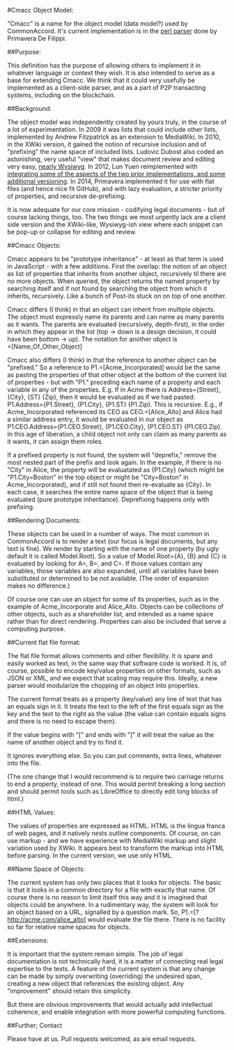 #Cmacc Object Model:

"Cmacc" is a name for the object model (data model?) used by CommonAccord.  It's current implementation is in the <a href="https://github.com/CommonAccord/Cmacc-Bare/blob/master/vendor/CommonAccord/cmacc/library/parser.pl">perl parser</a> done by Primavera De Filippi.

##Purpose:

This definition has the purpose of allowing others to implement it in whatever language or context they wish.  It is also intended to serve as a base for extending Cmacc.  We think that it could very usefully be implemented as a client-side parser, and as a part of P2P transacting systems, including on the blockchain.

##Background:

The object model was independently created by yours truly, in the course of a lot of experimentation.  In 2009 it was lists that could include other lists, implemented by Andrew Fitzpatrick as an extension to MediaWiki.  In 2010, in the XWiki version, it gained the notion of recursive inclusion and of "prefixing" the name space of included lists. Ludovic Dubost also coded an astonishing, very useful "view" that makes document review and editing very easy, <a href="https://www.youtube.com/watch?v=4ZfsyTPYFIA">nearly Wysiwyg</a>.  In 2012, Lun Yuen reimplemented with <a href="http://lun-sandbox-cma-concept1.appspot.com/document/CMA_Home">integrating some of the aspects of the two prior implementations, and some additional versioning</a>.  In 2014, Primavera implemented it for use with flat files (and hence nice fit GitHub), and with lazy evaluation, a stricter priority of properties, and recursive de-prefixing.

It is now adequate for our core mission - codifying legal documents - but of course lacking things, too.  The two things we most urgently lack are a client side version and the XWiki-like, Wysiwyg-ish view where each snippet can be pop-up or collapse for editing and review.

##Cmacc Objects:

Cmacc appears to be "prototype inheritance" - at least as that term is used in JavaScript - with a few additions.  First the overlap:  the notion of an object as list of properties that inherits from another object, recursively til there are no more objects.  When queried, the object returns the named property by searching itself and if not found by searching the object from which it inherits, recursively.  Like a bunch of Post-its stuck on on top of one another.

Cmacc differs (I think) in that an object can inherit from multiple objects.  The object must expressly name its parents and can name as many parents as it wants.  The parents are evaluated (recursively, depth-first), in the order in which they appear in the list (top -> down is a design decision, it could have been bottom -> up).  The notation for another object is<br> =[Name_Of_Other_Object]

Cmacc also differs (I think) in that the reference to another object can be "prefixed."  So a reference to P1.=[Acme_Incorporated] would be the same as pasting the properties of that other object at the bottom of the current list of properties - but with "P1." preceding each name of a property and each variable in any of the properties.  E.g. If in Acme there is Address={Street}, {City}, {ST}  {Zip}, then it would be evaluated as if we had pasted: P1.Address={P1.Street}, {P1.City}, {P1.ST}  {P1.Zip}.  This is recursive.  E.g., if Acme_Incorporated referenced its CEO as CEO.=[Alice_Alto] and Alice had a similar address entry, it would be evaluated in our object as P1.CEO.Address={P1.CEO.Street}, {P1.CEO.City}, {P1.CEO.ST}  {P1.CEO.Zip}. In this age of liberation, a child object not only can claim as many parents as it wants, it can assign them roles. 

If a prefixed property is not found, the system will "deprefix," remove the most nested part of the prefix and look again.  In the example, if there is no "City" in Alice, the property will be evaluatated as {P1.City} (which might be "P1.City=Boston" in the top object or might be "City=Boston" in Acme_Incorporated), and if still not found then re-evaluate as {City}.  In each case, it searches the entire name space of the object that is being evaluated (pure prototype inheritance).  Deprefixing happens only with prefixing.  

##Rendering Documents:

These objects can be used in a number of ways.  The most common in CommonAccord is to render a text (our focus is legal documents, but any text is fine).  We render by starting with the name of one property (by ugly default it is called Model.Root).  So a value of Model.Root={A}, {B} and {C} is evaluated by looking for A=, B=, and C=.  If those values contain any variables, those variables are also expanded, until all variables have been substituted or determined to be not available.  (The order of expansion makes no difference.)

Of course one can use an object for some of its properties, such as in the example of Acme_Incorporate and Alice_Alto. Objects can be collections of other objects, such as a shareholder list, and intended as a name space rather than for direct rendering. Properties can also be included that serve a computing purpose.


##Current flat file format:

The flat file format allows comments and other flexibility.  It is spare and easily worked as text, in the same way that software code is worked.  It is, of course, possible to encode key/value properties on other formats, such as JSON or XML, and we expect that scaling may require this.  Ideally, a new parser would modularize the chopping of an object into properties.

The current format treats as a property (key/value) any line of text that has an equals sign in it.  It treats the text to the left of the first equals sign as the key and the text to the right as the value (the value can contain equals signs and there is no need to escape them).

If the value begins with "[" and ends with "]" it will treat the value as the name of another object and try to find it.
 
It ignores everything else. So you can put comments, extra lines, whatever into the file. 

(The one change that I would recommend is to require two carriage returns to end a property, instead of one.  This would permit breaking a long section and should permit tools such as LibreOffice to directly edit long blocks of html.)

##HTML Values:

The values of properties are expressed as HTML.  HTML is the lingua franca of web pages, and it natively nests outline components.  Of course, on can use markup - and we have experience with MediaWiki markup and slight variation used by XWiki.  It appears best to transform the markup into HTML before parsing.  In the current version, we use only HTML. 


##Name Space of Objects:

The current system has only two places that it looks for objects.  The basic is that it looks in a common directory for a file with exactly that name.  Of course there is no reason to limit itself this way and it is imagined that objects could be anywhere.  In a rudimentary way, the system will look for an object based on a URL, signalled by a question mark.  So, P1.=[?http://acme.com/alice_alto] would evaluate the file there.  There is no facility so far for relative name spaces for objects.  


##Extensions:

It is important that the system remain simple.  The job of legal documentation is not technically hard, it is a matter of connecting real legal expertise to the texts.  A feature of the current system is that any change can be made by simply overwriting (overriding) the undesired span, creating a new object that references the existing object.  Any "improvement" should retain this simplicity.

But there are obvious improvements that would actually add intellectual coherence, and enable integration with more powerful computing functions. 

##Further; Contact

Please have at us.  Pull requests welcomed, as are email requests.


